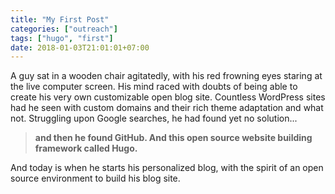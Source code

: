```yaml
---
title: "My First Post"
categories: ["outreach"]
tags: ["hugo", "first"]
date: 2018-01-03T21:01:01+07:00
---
```


A guy sat in a wooden chair agitatedly, with his red frowning eyes staring at the live computer screen. His mind raced with doubts of being able to create his very own customizable open blog site. Countless WordPress sites had he seen with custom domains and their rich theme adaptation and what not. Struggling upon Google searches, he had found yet no solution...

>**and then he found GitHub. And this open source website building framework called Hugo.**

And today is when he starts his personalized blog, with the spirit of an open source environment to build his blog site.
